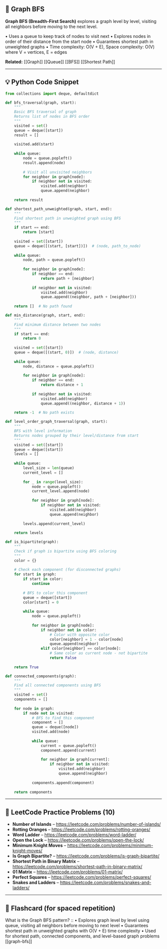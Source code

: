 ## 🧠 Graph BFS

**Graph BFS (Breadth-First Search)** explores a graph level by level, visiting all neighbors before moving to the next level.

• Uses a queue to keep track of nodes to visit next
• Explores nodes in order of their distance from the start node
• Guarantees shortest path in unweighted graphs
• Time complexity: O(V + E), Space complexity: O(V) where V = vertices, E = edges

**Related:** [[Graph]] [[Queue]] [[BFS]] [[Shortest Path]]

---

## 💡 Python Code Snippet

```python
from collections import deque, defaultdict

def bfs_traversal(graph, start):
    """
    Basic BFS traversal of graph
    Returns list of nodes in BFS order
    """
    visited = set()
    queue = deque([start])
    result = []
    
    visited.add(start)
    
    while queue:
        node = queue.popleft()
        result.append(node)
        
        # Visit all unvisited neighbors
        for neighbor in graph[node]:
            if neighbor not in visited:
                visited.add(neighbor)
                queue.append(neighbor)
    
    return result

def shortest_path_unweighted(graph, start, end):
    """
    Find shortest path in unweighted graph using BFS
    """
    if start == end:
        return [start]
    
    visited = set([start])
    queue = deque([(start, [start])])  # (node, path_to_node)
    
    while queue:
        node, path = queue.popleft()
        
        for neighbor in graph[node]:
            if neighbor == end:
                return path + [neighbor]
            
            if neighbor not in visited:
                visited.add(neighbor)
                queue.append((neighbor, path + [neighbor]))
    
    return []  # No path found

def min_distance(graph, start, end):
    """
    Find minimum distance between two nodes
    """
    if start == end:
        return 0
    
    visited = set([start])
    queue = deque([(start, 0)])  # (node, distance)
    
    while queue:
        node, distance = queue.popleft()
        
        for neighbor in graph[node]:
            if neighbor == end:
                return distance + 1
            
            if neighbor not in visited:
                visited.add(neighbor)
                queue.append((neighbor, distance + 1))
    
    return -1  # No path exists

def level_order_graph_traversal(graph, start):
    """
    BFS with level information
    Returns nodes grouped by their level/distance from start
    """
    visited = set([start])
    queue = deque([start])
    levels = []
    
    while queue:
        level_size = len(queue)
        current_level = []
        
        for _ in range(level_size):
            node = queue.popleft()
            current_level.append(node)
            
            for neighbor in graph[node]:
                if neighbor not in visited:
                    visited.add(neighbor)
                    queue.append(neighbor)
        
        levels.append(current_level)
    
    return levels

def is_bipartite(graph):
    """
    Check if graph is bipartite using BFS coloring
    """
    color = {}
    
    # Check each component (for disconnected graphs)
    for start in graph:
        if start in color:
            continue
        
        # BFS to color this component
        queue = deque([start])
        color[start] = 0
        
        while queue:
            node = queue.popleft()
            
            for neighbor in graph[node]:
                if neighbor not in color:
                    # Color with opposite color
                    color[neighbor] = 1 - color[node]
                    queue.append(neighbor)
                elif color[neighbor] == color[node]:
                    # Same color as current node - not bipartite
                    return False
    
    return True

def connected_components(graph):
    """
    Find all connected components using BFS
    """
    visited = set()
    components = []
    
    for node in graph:
        if node not in visited:
            # BFS to find this component
            component = []
            queue = deque([node])
            visited.add(node)
            
            while queue:
                current = queue.popleft()
                component.append(current)
                
                for neighbor in graph[current]:
                    if neighbor not in visited:
                        visited.add(neighbor)
                        queue.append(neighbor)
            
            components.append(component)
    
    return components
```

---

## 🔗 LeetCode Practice Problems (10)

- **Number of Islands** – https://leetcode.com/problems/number-of-islands/
- **Rotting Oranges** – https://leetcode.com/problems/rotting-oranges/
- **Word Ladder** – https://leetcode.com/problems/word-ladder/
- **Open the Lock** – https://leetcode.com/problems/open-the-lock/
- **Minimum Knight Moves** – https://leetcode.com/problems/minimum-knight-moves/
- **Is Graph Bipartite?** – https://leetcode.com/problems/is-graph-bipartite/
- **Shortest Path in Binary Matrix** – https://leetcode.com/problems/shortest-path-in-binary-matrix/
- **01 Matrix** – https://leetcode.com/problems/01-matrix/
- **Perfect Squares** – https://leetcode.com/problems/perfect-squares/
- **Snakes and Ladders** – https://leetcode.com/problems/snakes-and-ladders/

---

## 🧠 Flashcard (for spaced repetition)

What is the Graph BFS pattern? :: • Explores graph level by level using queue, visiting all neighbors before moving to next level • Guarantees shortest path in unweighted graphs with O(V + E) time complexity • Used for shortest path, connected components, and level-based graph problems [[graph-bfs]] 